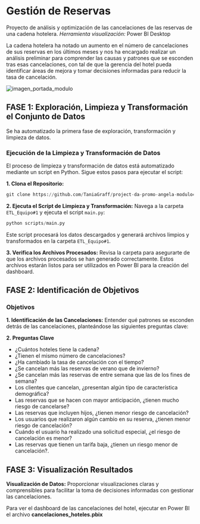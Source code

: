# Gestión de Reservas

Proyecto de análisis y optimización de las cancelaciones de las reservas de una cadena hotelera.
*Herramienta visualización:* Power BI Desktop

La cadena hotelera ha notado un aumento en el número de cancelaciones de sus reservas en los últimos meses y nos ha encargado realizar un análisis preliminar para comprender las causas y patrones que se esconden tras esas cancelaciones, con tal de que la gerencia del hotel pueda identificar áreas de mejora y tomar decisiones informadas para reducir la tasa de cancelación.

![imagen_portada_modulo](portada.png)

## **FASE 1: Exploración, Limpieza y Transformación el Conjunto de Datos**
Se ha automatizado la primera fase de exploración, transformación y limpieza de datos.

### **Ejecución de la Limpieza y Transformación de Datos**
El proceso de limpieza y transformación de datos está automatizado mediante un script en Python. Sigue estos pasos para ejecutar el script:

**1. Clona el Repositorio:**

```python
git clone https://github.com/TaniaGraff/project-da-promo-angela-modulo4-team4
```
**2. Ejecuta el Script de Limpieza y Transformación:**
Navega a la carpeta `ETL_Equipo#1` y ejecuta el script `main.py`:

```python
python scripts/main.py
```

Este script procesará los datos descargados y generará archivos limpios y transformados en la carpeta `ETL_Equipo#1`.

**3. Verifica los Archivos Procesados:**
Revisa la carpeta para asegurarte de que los archivos procesados se han generado correctamente. Estos archivos estarán listos para ser utilizados en Power BI para la creación del dashboard.

## **FASE 2: Identificación de Objetivos**

### **Objetivos**

**1. Identificación de las Cancelaciones:** Entender qué patrones se esconden detrás de las cancelaciones, planteándose las siguientes preguntas clave:

**2. Preguntas Clave** 
- ¿Cuántos hoteles tiene la cadena? 
- ¿Tienen el mismo número de cancelaciones?
- ¿Ha cambiado la tasa de cancelación con el tiempo?
- ¿Se cancelan más las reservas de verano que de invierno?
- ¿Se cancelan más las reservas de entre semana que las de los fines de semana?
- Los clientes que cancelan, ¿presentan algún tipo de característica demográfica?
- Las reservas que se hacen con mayor anticipación, ¿tienen mucho riesgo de cancelarse?
- Las reservas que incluyen hijos, ¿tienen menor riesgo de cancelación?
- Los usuarios que realizaron algún cambio en su reserva, ¿tienen menor riesgo de cancelación?
- Cuándo el usuario ha realizado una solicitud especial, ¿el riesgo de cancelación es menor?
- Las reservas que tienen un tarifa baja, ¿tienen un riesgo menor de cancelación?.


## **FASE 3: Visualización Resultados**

**Visualización de Datos:** Proporcionar visualizaciones claras y comprensibles para facilitar la toma de decisiones informadas con gestionar las cancelaciones.

Para ver el dashboard de las cancelaciones del hotel, ejecutar en Power BI el archivo **cancelaciones_hoteles.pbix**



